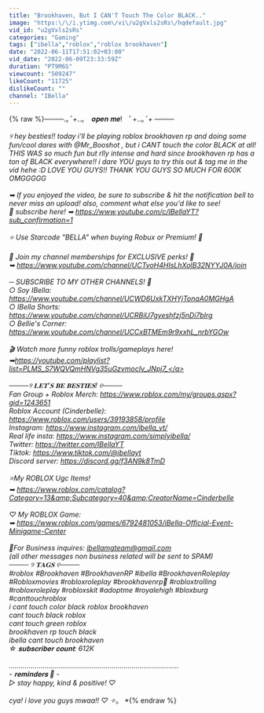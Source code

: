 ```yaml
---
title: "Brookhaven, But I CAN'T Touch The Color BLACK.."
image: "https:\/\/i.ytimg.com\/vi\/u2gVxls2sRs\/hqdefault.jpg"
vid_id: "u2gVxls2sRs"
categories: "Gaming"
tags: ["ibella","roblox","roblox brookhaven"]
date: "2022-06-11T17:51:02+03:00"
vid_date: "2022-06-09T23:33:59Z"
duration: "PT9M6S"
viewcount: "509247"
likeCount: "11725"
dislikeCount: ""
channel: "IBella"
---
```

{% raw %}────.｡*ﾟ+.*.｡　𝒐𝒑𝒆𝒏 𝒎𝒆!　ﾟ+..｡*ﾟ+ ────<br /><br />୨ hey besties!! today i'll be playing roblox brookhaven rp and doing some fun/cool dares with @Mr_Booshot  , but i CANT touch the color BLACK at all! THIS WAS so much fun but rlly intense and hard since brookhaven rp has a ton of BLACK everywhere!!  i dare YOU guys to try this out &amp; tag me in the vid hehe :D LOVE YOU GUYS!! THANK YOU GUYS SO MUCH FOR 600K OMGGGGG<br /><br /> ➥ If you enjoyed the video, be sure to subscribe &amp; hit the notification bell to never miss an upload! also, comment what else you'd like to see!<br />💖 subscribe here! ➥  <a rel="nofollow" target="blank" href="https://www.youtube.com/c/IBellaYT?sub_confirmation=1">https://www.youtube.com/c/IBellaYT?sub_confirmation=1</a><br /><br />⭐ Use Starcode &quot;BELLA&quot; when buying Robux or Premium! 🍉<br /><br /> 🍉 Join my channel memberships for EXCLUSIVE perks! 💖<br />➥ <a rel="nofollow" target="blank" href="https://www.youtube.com/channel/UCTvoH4HIsLhXolB32NYYJ0A/join">https://www.youtube.com/channel/UCTvoH4HIsLhXolB32NYYJ0A/join</a><br /><br /> ─ SUBSCRIBE TO MY OTHER CHANNELS! 💖<br />○ Soy IBella:  <a rel="nofollow" target="blank" href="https://www.youtube.com/channel/UCWD6UxkTXHYjTonaA0MGHgA">https://www.youtube.com/channel/UCWD6UxkTXHYjTonaA0MGHgA</a><br />○ IBella Shorts:  <a rel="nofollow" target="blank" href="https://www.youtube.com/channel/UCRBiU7gyeshfzj5nDi7bIrg">https://www.youtube.com/channel/UCRBiU7gyeshfzj5nDi7bIrg</a><br />○ Bellie's Corner: <a rel="nofollow" target="blank" href="https://www.youtube.com/channel/UCCxBTMEm9r9xxhL_nrbYGOw">https://www.youtube.com/channel/UCCxBTMEm9r9xxhL_nrbYGOw</a><br /><br />🎬 Watch more funny roblox trolls/gameplays here!<br />➥<a rel="nofollow" target="blank" href="https://youtube.com/playlist?list=PLMS_S7WQVQmHNVg35uGzvmocIv_JNpj7_">https://youtube.com/playlist?list=PLMS_S7WQVQmHNVg35uGzvmocIv_JNpj7_</a><br /><br />────୨ 𝐋𝐄𝐓'𝐒 𝐁𝐄 𝐁𝐄𝐒𝐓𝐈𝐄𝐒! ୧────<br />Fan Group + Roblox Merch: <a rel="nofollow" target="blank" href="https://www.roblox.com/my/groups.aspx?gid=1243651">https://www.roblox.com/my/groups.aspx?gid=1243651</a><br />Roblox Account (Cinderbelle): <a rel="nofollow" target="blank" href="https://www.roblox.com/users/39193858/profile">https://www.roblox.com/users/39193858/profile</a><br />Instagram: <a rel="nofollow" target="blank" href="https://www.instagram.com/ibella_yt/">https://www.instagram.com/ibella_yt/</a><br />Real life insta: <a rel="nofollow" target="blank" href="https://www.instagram.com/simplyibella/">https://www.instagram.com/simplyibella/</a><br />Twitter:  <a rel="nofollow" target="blank" href="https://twitter.com/IBellaYT">https://twitter.com/IBellaYT</a><br />Tiktok: <a rel="nofollow" target="blank" href="https://www.tiktok.com/@ibellayt">https://www.tiktok.com/@ibellayt</a><br />Discord server:  <a rel="nofollow" target="blank" href="https://discord.gg/f3AN9k8TmD">https://discord.gg/f3AN9k8TmD</a><br /><br />⭐My ROBLOX Ugc Items!<br />➥ <a rel="nofollow" target="blank" href="https://www.roblox.com/catalog?Category=13&amp;Subcategory=40&amp;CreatorName=Cinderbelle">https://www.roblox.com/catalog?Category=13&amp;Subcategory=40&amp;CreatorName=Cinderbelle</a><br /><br />♡ My ROBLOX Game:<br />➥ <a rel="nofollow" target="blank" href="https://www.roblox.com/games/6792481053/iBella-Official-Event-Minigame-Center">https://www.roblox.com/games/6792481053/iBella-Official-Event-Minigame-Center</a><br /><br />💌For Business inquires: ibellamgteam@gmail.com<br />(all other messages non business related will be sent to SPAM)<br />──── ୨ 𝐓𝐀𝐆𝐒  ୧────<br />#roblox #Brookhaven​ #BrookhavenRP​  #ibella #BrookhavenRoleplay #Robloxmovies #robloxroleplay #brookhavenrp🏡 #robloxtrolling #robloxroleplay #robloxskit #adoptme #royalehigh #bloxburg<br />#canttouchroblox<br />i cant touch color black roblox brookhaven<br />cant touch black roblox<br />cant touch green roblox<br />brookhaven rp touch black<br />ibella cant touch brookhaven<br />☆ 𝐬𝐮𝐛𝐬𝐜𝐫𝐢𝐛𝐞𝐫 𝐜𝐨𝐮𝐧𝐭: 612K<br /><br />......................................................................................<br />- 𝐫𝐞𝐦𝐢𝐧𝐝𝐞𝐫𝐬 💞 -<br />▷  stay happy, kind &amp; positive! ♡<br /><br />cya! i love you guys mwaa!!  ♡ ✧*。 *{% endraw %}
